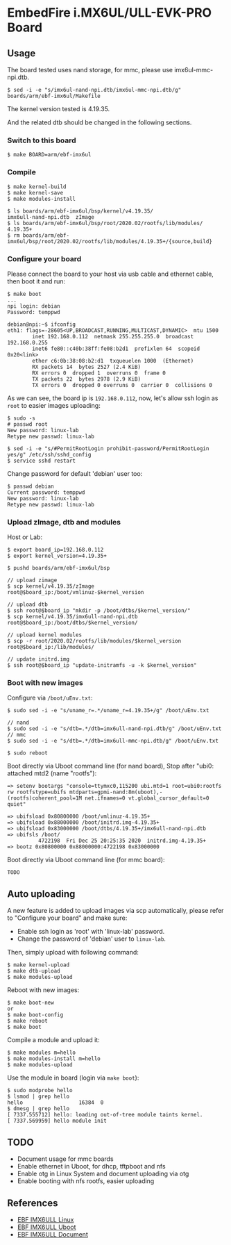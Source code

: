 
# EmbedFire i.MX6UL/ULL-EVK-PRO Board

## Usage

The board tested uses nand storage, for mmc, please use imx6ul-mmc-npi.dtb.

    $ sed -i -e "s/imx6ul-nand-npi.dtb/imx6ul-mmc-npi.dtb/g" boards/arm/ebf-imx6ul/Makefile

The kernel version tested is 4.19.35.

And the related dtb should be changed in the following sections.

### Switch to this board

    $ make BOARD=arm/ebf-imx6ul

### Compile

    $ make kernel-build
    $ make kernel-save
    $ make modules-install

    $ ls boards/arm/ebf-imx6ul/bsp/kernel/v4.19.35/
    imx6ull-nand-npi.dtb  zImage
    $ ls boards/arm/ebf-imx6ul/bsp/root/2020.02/rootfs/lib/modules/
    4.19.35+
    $ rm boards/arm/ebf-imx6ul/bsp/root/2020.02/rootfs/lib/modules/4.19.35+/{source,build}

### Configure your board

Please connect the board to your host via usb cable and ethernet cable, then boot it and run:

    $ make boot
    ...
    npi login: debian
    Password: temppwd

    debian@npi:~$ ifconfig
    eth1: flags=-28605<UP,BROADCAST,RUNNING,MULTICAST,DYNAMIC>  mtu 1500
            inet 192.168.0.112  netmask 255.255.255.0  broadcast 192.168.0.255
            inet6 fe80::c40b:38ff:fe08:b2d1  prefixlen 64  scopeid 0x20<link>
            ether c6:0b:38:08:b2:d1  txqueuelen 1000  (Ethernet)
            RX packets 14  bytes 2527 (2.4 KiB)
            RX errors 0  dropped 1  overruns 0  frame 0
            TX packets 22  bytes 2978 (2.9 KiB)
            TX errors 0  dropped 0 overruns 0  carrier 0  collisions 0

As we can see, the board ip is `192.168.0.112`, now, let's allow ssh login as `root` to easier images uploading:

    $ sudo -s
    # passwd root
    New password: linux-lab
    Retype new passwd: linux-lab

    $ sed -i -e "s/#PermitRootLogin prohibit-password/PermitRootLogin yes/g" /etc/ssh/sshd_config
    $ service sshd restart

Change password for default 'debian' user too:

    $ passwd debian
    Current password: temppwd
    New password: linux-lab
    Retype new passwd: linux-lab

### Upload zImage, dtb and modules

Host or Lab:

    $ export board_ip=192.168.0.112
    $ export kernel_version=4.19.35+

    $ pushd boards/arm/ebf-imx6ul/bsp

    // upload zimage
    $ scp kernel/v4.19.35/zImage root@$board_ip:/boot/vmlinuz-$kernel_version

    // upload dtb
    $ ssh root@$board_ip "mkdir -p /boot/dtbs/$kernel_version/"
    $ scp kernel/v4.19.35/imx6ull-nand-npi.dtb root@$board_ip:/boot/dtbs/$kernel_version/

    // upload kernel modules
    $ scp -r root/2020.02/rootfs/lib/modules/$kernel_version root@$board_ip:/lib/modules/

    // update initrd.img
    $ ssh root@$board_ip "update-initramfs -u -k $kernel_version"

### Boot with new images

Configure via `/boot/uEnv.txt`:

    $ sudo sed -i -e "s/uname_r=.*/uname_r=4.19.35+/g" /boot/uEnv.txt

    // nand
    $ sudo sed -i -e "s/dtb=.*/dtb=imx6ull-nand-npi.dtb/g" /boot/uEnv.txt
    // mmc
    $ sudo sed -i -e "s/dtb=.*/dtb=imx6ull-mmc-npi.dtb/g" /boot/uEnv.txt

    $ sudo reboot

Boot directly via Uboot command line (for nand board), Stop after "ubi0: attached mtd2 (name "rootfs"):

    => setenv bootargs "console=ttymxc0,115200 ubi.mtd=1 root=ubi0:rootfs rw rootfstype=ubifs mtdparts=gpmi-nand:8m(uboot),-(rootfs)coherent_pool=1M net.ifnames=0 vt.global_cursor_default=0 quiet"

    => ubifsload 0x80800000 /boot/vmlinuz-4.19.35+
    => ubifsload 0x88000000 /boot/initrd.img-4.19.35+
    => ubifsload 0x83000000 /boot/dtbs/4.19.35+/imx6ull-nand-npi.dtb
    => ubifsls /boot/
              4722198  Fri Dec 25 20:25:35 2020  initrd.img-4.19.35+
    => bootz 0x80800000 0x88000000:4722198 0x83000000

Boot directly via Uboot command line (for mmc board):

    TODO

## Auto uploading

A new feature is added to upload images via scp automatically, please refer to "Configure your board" and make sure:

  * Enable ssh login as 'root' with 'linux-lab' password.
  * Change the password of 'debian' user to `linux-lab`.

Then, simply upload with following command:

    $ make kernel-upload
    $ make dtb-upload
    $ make modules-upload

Reboot with new images:

    $ make boot-new
    or
    $ make boot-config
    $ make reboot
    $ make boot

Compile a module and upload it:

    $ make modules m=hello
    $ make modules-install m=hello
    $ make modules-upload

Use the module in board (login via `make boot`):

    $ sudo modprobe hello
    $ lsmod | grep hello
    hello                  16384  0
    $ dmesg | grep hello
    [ 7337.555712] hello: loading out-of-tree module taints kernel.
    [ 7337.569959] hello module init

## TODO

* Document usage for mmc boards
* Enable ethernet in Uboot, for dhcp, tftpboot and nfs
* Enable otg in Linux System and document uploading via otg
* Enable booting with nfs rootfs, easier uploading

## References

* [EBF IMX6ULL Linux](https://github.com/Embedfire/ebf_linux_kernel)
* [EBF IMX6ULL Uboot](https://gitee.com/Embedfire/ebf_linux_uboot)
* [EBF IMX6ULL Document](http://doc.embedfire.com/products/link/zh/latest/linux/ebf_i.mx6ull.html)
